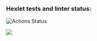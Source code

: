 ### Hexlet tests and linter status:
![Actions Status](https://github.com/Barzabel/python-project-lvl1/workflows/check-linter/badge.svg)



<a href="https://codeclimate.com/github/codeclimate/codeclimate/maintainability"><img src="https://api.codeclimate.com/v1/badges/a99a88d28ad37a79dbf6/maintainability" /></a>
